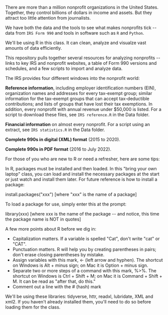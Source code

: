 There are more than a million nonprofit organizations in the United States. Together, they control billions of dollars in income and assets. But they attract too little attention from journalists.

We have both the data and the tools to see what makes nonprofits tick -- data from <code>IRS Form 990</code> and tools in software such as <code>R</code> and <code>Python</code>.

We'll be using R in this class. It can clean, analyze and visualze vast amounts of data efficiently.

This repository pulls together several resources for analyzing nonprofits -- links to key IRS and nonprofit websites, a table of Form 990 versions and schedules, and a few scripts to import and analyze data.

The IRS provides four different windows into the nonprofit world:

**Reference information**, including employer identification numbers (EIN), organization names and addresses for every tax-exempt group; similar information for the tax-exempt groups that can accept tax-deductible contributions; and lists of groups that have lost their tax exemptions. In addition, every nonprofit with annual revenue under $50,000 is listed. For a script to download these files, see <code>IRS reference.R</code> in the Data folder.

**Financial information** on almost every nonprofit. For a script using an extract, see <code>IRS statistics.R</code> in the Data folder.

**Complete 990s in digital (XML) format** (2015 to 2020).

**Complete 990s in PDF format** (2016 to July 2022).

For those of you who are new to R or need a refresher, here are some tips:

In R, packages must be installed and then loaded. In this "bring your own laptop" class, you can load and install the necessary packages at the start or just watch and install them later. For future reference is how to install a package:

install.packages("xxx") [where "xxx" is the name of a package]

To load a package for use, simply enter this at the prompt:

library(xxx) [where xxx is the name of the package -- and notice, this time the package name is NOT in quotes]

A few more points about R before we dig in:

* Capitalization matters. If a variable is spelled "Cat", don't write "cat" or "CAT".
* Punctuation matters. R will help you by creating parentheses in pairs; don't erase closing parentheses by mistake.
* Assign variables with this mark, <- (left arrow and hyphen). The shortcut on Windows is Alt + minus sign; on Mac it is Option + minus sign.
* Separate two or more steps of a command with this mark, %>%. The shortcut on Windows is Ctrl + Shift + M; on Mac it is Command + Shift + M. It can be read as "after that, do this."
* Comment out a line with the # (hash) mark

We'll be using these libraries: tidyverse, httr, readxl, lubridate, XML and xml2. If you haven't already installed them, you'll need to do so before loading them for the class.


